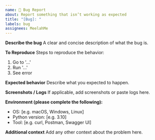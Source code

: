```yaml
---
name: 🐛 Bug Report
about: Report something that isn’t working as expected
title: "[Bug]: "
labels: bug
assignees: MeelahMe
---
```


**Describe the bug**
A clear and concise description of what the bug is.

**To Reproduce**
Steps to reproduce the behavior:
1. Go to '...'
2. Run '...'
3. See error

**Expected behavior**
Describe what you expected to happen.

**Screenshots / Logs**
If applicable, add screenshots or paste logs here.

**Environment (please complete the following):**
 - OS: [e.g. macOS, Windows, Linux]
 - Python version: [e.g. 3.10]
 - Tool: [e.g. curl, Postman, Swagger UI]

**Additional context**
Add any other context about the problem here.

